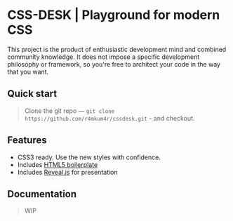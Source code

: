 # CSS-DESK | Playground for modern CSS

This project is the product of enthusiastic development mind and combined
community knowledge. It does not impose a specific development philosophy or
framework, so you're free to architect your code in the way that you want.

## Quick start

> Clone the git repo — `git clone https://github.com/r4mkum4r/cssdesk.git` - and checkout.


## Features

* CSS3 ready. Use the new styles with confidence.
* Includes [HTML5 boilerplate](https://github.com/h5bp/html5-boilerplate/)
* Includes [Reveal.js](https://github.com/hakimel/reveal.js/) for presentation

## Documentation

> WIP

